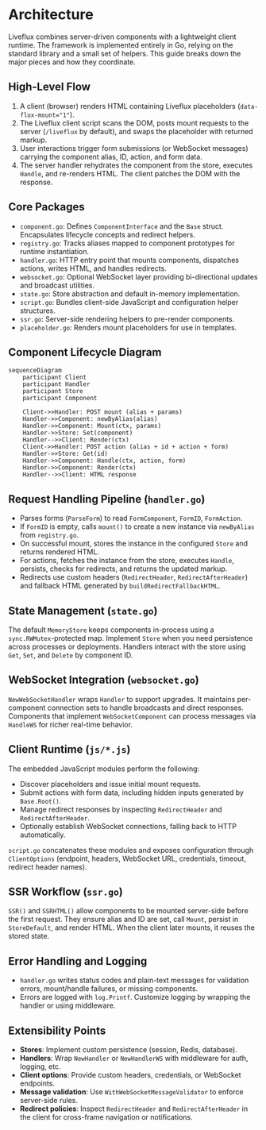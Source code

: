 # Architecture

Liveflux combines server-driven components with a lightweight client runtime. The framework is implemented entirely in Go, relying on the standard library and a small set of helpers. This guide breaks down the major pieces and how they coordinate.

## High-Level Flow

1. A client (browser) renders HTML containing Liveflux placeholders (`data-flux-mount="1"`).
2. The Liveflux client script scans the DOM, posts mount requests to the server (`/liveflux` by default), and swaps the placeholder with returned markup.
3. User interactions trigger form submissions (or WebSocket messages) carrying the component alias, ID, action, and form data.
4. The server handler rehydrates the component from the store, executes `Handle`, and re-renders HTML. The client patches the DOM with the response.

## Core Packages

- `component.go`: Defines `ComponentInterface` and the `Base` struct. Encapsulates lifecycle concepts and redirect helpers.
- `registry.go`: Tracks aliases mapped to component prototypes for runtime instantiation.
- `handler.go`: HTTP entry point that mounts components, dispatches actions, writes HTML, and handles redirects.
- `websocket.go`: Optional WebSocket layer providing bi-directional updates and broadcast utilities.
- `state.go`: Store abstraction and default in-memory implementation.
- `script.go`: Bundles client-side JavaScript and configuration helper structures.
- `ssr.go`: Server-side rendering helpers to pre-render components.
- `placeholder.go`: Renders mount placeholders for use in templates.

## Component Lifecycle Diagram

```mermaid
sequenceDiagram
    participant Client
    participant Handler
    participant Store
    participant Component

    Client->>Handler: POST mount (alias + params)
    Handler->>Component: newByAlias(alias)
    Handler->>Component: Mount(ctx, params)
    Handler->>Store: Set(component)
    Handler-->>Client: Render(ctx)
    Client->>Handler: POST action (alias + id + action + form)
    Handler->>Store: Get(id)
    Handler->>Component: Handle(ctx, action, form)
    Handler->>Component: Render(ctx)
    Handler-->>Client: HTML response
```

## Request Handling Pipeline (`handler.go`)

- Parses forms (`ParseForm`) to read `FormComponent`, `FormID`, `FormAction`.
- If `FormID` is empty, calls `mount()` to create a new instance via `newByAlias` from `registry.go`.
- On successful mount, stores the instance in the configured `Store` and returns rendered HTML.
- For actions, fetches the instance from the store, executes `Handle`, persists, checks for redirects, and returns the updated markup.
- Redirects use custom headers (`RedirectHeader`, `RedirectAfterHeader`) and fallback HTML generated by `buildRedirectFallbackHTML`.

## State Management (`state.go`)

The default `MemoryStore` keeps components in-process using a `sync.RWMutex`-protected map. Implement `Store` when you need persistence across processes or deployments. Handlers interact with the store using `Get`, `Set`, and `Delete` by component ID.

## WebSocket Integration (`websocket.go`)

`NewWebSocketHandler` wraps `Handler` to support upgrades. It maintains per-component connection sets to handle broadcasts and direct responses. Components that implement `WebSocketComponent` can process messages via `HandleWS` for richer real-time behavior.

## Client Runtime (`js/*.js`)

The embedded JavaScript modules perform the following:

- Discover placeholders and issue initial mount requests.
- Submit actions with form data, including hidden inputs generated by `Base.Root()`.
- Manage redirect responses by inspecting `RedirectHeader` and `RedirectAfterHeader`.
- Optionally establish WebSocket connections, falling back to HTTP automatically.

`script.go` concatenates these modules and exposes configuration through `ClientOptions` (endpoint, headers, WebSocket URL, credentials, timeout, redirect header names).

## SSR Workflow (`ssr.go`)

`SSR()` and `SSRHTML()` allow components to be mounted server-side before the first request. They ensure alias and ID are set, call `Mount`, persist in `StoreDefault`, and render HTML. When the client later mounts, it reuses the stored state.

## Error Handling and Logging

- `handler.go` writes status codes and plain-text messages for validation errors, mount/handle failures, or missing components.
- Errors are logged with `log.Printf`. Customize logging by wrapping the handler or using middleware.

## Extensibility Points

- **Stores**: Implement custom persistence (session, Redis, database).
- **Handlers**: Wrap `NewHandler` or `NewHandlerWS` with middleware for auth, logging, etc.
- **Client options**: Provide custom headers, credentials, or WebSocket endpoints.
- **Message validation**: Use `WithWebSocketMessageValidator` to enforce server-side rules.
- **Redirect policies**: Inspect `RedirectHeader` and `RedirectAfterHeader` in the client for cross-frame navigation or notifications.
